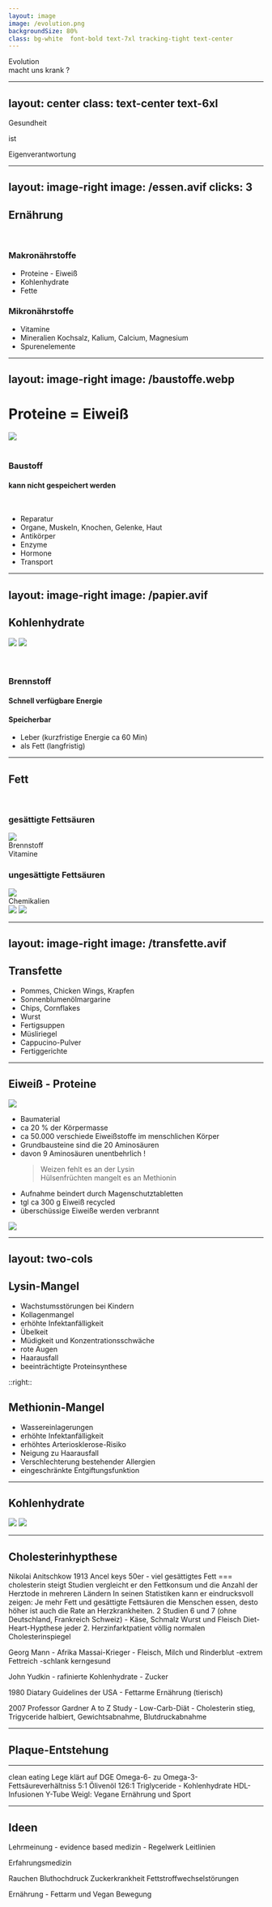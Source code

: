 ```yaml
---
layout: image
image: /evolution.png
backgroundSize: 80%
class: bg-white  font-bold text-7xl tracking-tight text-center
---
```


<div class="-mt-6 p-2 bg-white text-blue-6">Evolution</div>
<div class="mt-77 p-2 bg-white text-blue-6">macht uns krank ?</div>

---
layout: center
class: text-center text-6xl
---

Gesundheit

<div class="text-3xl m-8">ist</div>

Eigenverantwortung

---
layout: image-right
image: /essen.avif
clicks: 3
---

## Ernährung

<br>

<div v-click=1 class="relative mb-10 makronaehrstoff">
    <el-hand-right v-if="$clicks === 3" class="absolute top-8 left-60 motion-translate-x-loop-25 motion-blur-in-sm size-10 mt-7 ml-10 text-yellow-5" />

### Makronährstoffe

- Proteine - Eiweiß
- Kohlenhydrate
- Fette

</div>

<div v-click=2>

### Mikronährstoffe

- Vitamine
- Mineralien <span class="ml-6 text-sm">Kochsalz, Kalium, Calcium, Magnesium</span>
- Spurenelemente

</div>

<style>
.slidev-vclick-prior.makronaehrstoff {
  opacity: 1.0 !important;
}
</style>

---
layout: image-right
image: /baustoffe.webp
---

# Proteine = Eiweiß

<span class="*:size-12 *:mx-2">
  <twemoji-cut-of-meat />
  <emojione-v1-fish />
  <fluent-emoji-flat-glass-of-milk />
  <twemoji-cheese-wedge />
  <emojione-egg />
  <twemoji-beans />
  <img src="/walnut.png" class="inline-block align-top"/>
</span>

<br>
<br>

### Baustoff

#### kann nicht gespeichert werden

<br>
<v-clicks>

- Reparatur
- Organe, Muskeln, Knochen, Gelenke, Haut
- Antikörper
- Enzyme
- Hormone
- Transport

</v-clicks>

---
layout: image-right
image: /papier.avif
---

## Kohlenhydrate

<div class="*:size-12 *:m-2" >
  <emojione-baguette-bread />
  <emojione-croissant />
  <emojione-pancakes />
  <noto-cooked-rice />
  <emojione-spaghetti />
  <emojione-hamburger />
  <emojione-pizza />
  <twemoji-banana />
  <streamline-emojis-candy />
  <img src="/ketchup.png" class="inline-block align-top"/>
  <noto-beverage-box />
  <img src="/cola.png" class="inline-block align-top"/>
</div>

<br>
<br>

### Brennstoff

#### Schnell verfügbare Energie

#### Speicherbar

<v-clicks depth="2">

- Leber (kurzfristige Energie ca 60 Min)
- als Fett (langfristig)

</v-clicks>

---

<div class="grid grid-cols-2 gap-4">

<div>

## Fett

<br>

<v-click>

### gesättigte Fettsäuren

</v-click>

<div class="flex justify-between mb-20">

  <div v-click=1 class="flex space-x-2xl *:size-12">
    <img class="size-12" src="/butter2.png"/>
    <noto-v1-bacon/>
    <emojione-avocado/>
    <twemoji-coconut/>
  </div>
  <div>
    <span v-click class="mr-10">Brennstoff</span><br>
    <span v-click v-mark.underline.red="3">Vitamine</span>
  </div>
</div>

<v-click at=4>

### ungesättigte Fettsäuren

</v-click>

<div class="flex justify-between">
  <div v-click=4  class="flex space-x-2xl *:size-12">
    <img src="/olive-oil.png"/>
    <openmoji-olive/>
    <emojione-v1-sunflower/>
    <twemoji-fish/>
  </div>
  <div v-click=5 class="mr-10 pt-4">Chemikalien</div>
</div>

</div>

<div>
  <img src="/kohle.webp" class="h-60"/>
  <img src="/putzmittel.avif" class="h-54 mt-4"/>

</div>
</div>

---
layout: image-right
image: /transfette.avif
---

## Transfette <emojione-v1-black-skull-cross-bones class="ml-6"/>

<v-clicks>

- Pommes, Chicken Wings, Krapfen
- Sonnenblumenölmargarine
- Chips, Cornflakes
- Wurst
- Fertigsuppen
- Müsliriegel
- Cappucino-Pulver
- <span v-mark.underline.red="8">Fertiggerichte</span>

</v-clicks>

<!--
In Dänemark dürfen Lebensmittel bereits seit 15 Jahren nicht mehr als zwei Prozent Transfette enthalten. Seitdem ist die Zahl der Herzerkrankungen laut einer Studie deutlich zurückgegangen, um etwa 700 Todesfälle pro Jahr. In Deutschland gibt es derzeit keine gesetzlichen Regelungen für Transfette in Lebensmitteln.
-->

---

## Eiweiß - Proteine

<span class="*:size-12 *:mx-2">
  <twemoji-cut-of-meat />
  <emojione-v1-fish />
  <fluent-emoji-flat-glass-of-milk />
  <twemoji-cheese-wedge />
  <emojione-egg />
  <twemoji-beans />
  <img src="/walnut.png" class="inline-block align-top"/>
</span>

<v-clicks>

- Baumaterial
- ca 20 % der Körpermasse
- ca 50.000 verschiede Eiweißstoffe im menschlichen Körper
- Grundbausteine sind die 20 Aminosäuren
- davon 9 Aminosäuren <span v-mark.underline.red="5">unentbehrlich</span> !
  > Weizen fehlt es an der <span class="text-red-300 font-bold">Lysin</span><br>
  > Hülsenfrüchten mangelt es an <span class="text-red-300 font-bold">Methionin</span>
- Aufnahme beindert durch Magenschutztabletten
- tgl ca 300 g Eiweiß recycled
- überschüssige Eiweiße werden verbrannt

</v-clicks>

<img src="/darm_eiweiss.jpg" class="abs-br w-130 p-4"/>

---
layout: two-cols
---

## <emojione-baguette-bread mr-4/> Lysin-Mangel

- Wachstumsstörungen bei Kindern
- Kollagenmangel
- erhöhte Infektanfälligkeit
- Übelkeit
- Müdigkeit und Konzentrationsschwäche
- rote Augen
- Haarausfall
- beeinträchtigte Proteinsynthese

::right::

## <twemoji-beans mr-4/>Methionin-Mangel

- Wassereinlagerungen
- erhöhte Infektanfälligkeit
- erhöhtes Arteriosklerose-Risiko
- Neigung zu Haarausfall
- Verschlechterung bestehender Allergien
- eingeschränkte Entgiftungsfunktion

---

## Kohlenhydrate

<div class="*:size-12 *:m-2" >
  <emojione-baguette-bread />
  <emojione-croissant />
  <emojione-pancakes />
  <noto-cooked-rice />
  <emojione-spaghetti />
  <emojione-hamburger />
  <emojione-pizza />
  <twemoji-banana />
  <streamline-emojis-candy />
  <img src="/ketchup.png" class="inline-block align-top"/>
  <noto-beverage-box />
  <img src="/cola.png" class="inline-block align-top"/>
</div>

---

## Cholesterinhypthese

Nikolai Anitschkow 1913
Ancel keys 50er - viel gesättigtes Fett === cholesterin steigt
Studien vergleicht er den Fettkonsum und die Anzahl der Herztode in mehreren Ländern
In seinen Statistiken kann er eindrucksvoll zeigen: Je mehr Fett und gesättigte Fettsäuren die Menschen essen, desto höher ist auch die Rate an Herzkrankheiten.
2 Studien 6 und 7 (ohne Deutschland, Frankreich Schweiz) - Käse, Schmalz Wurst und Fleisch
Diet-Heart-Hypthese
jeder 2. Herzinfarktpatient völlig normalen Cholesterinspiegel

Georg Mann - Afrika Massai-Krieger - Fleisch, Milch und Rinderblut -extrem Fettreich -schlank kerngesund

John Yudkin - rafinierte Kohlenhydrate - Zucker

1980 Diatary Guidelines der USA - Fettarme Ernährung (tierisch)

2007 Professor Gardner A to Z Study - Low-Carb-Diät - Cholesterin stieg, Trigyceride halbiert, Gewichtsabnahme, Blutdruckabnahme

---

## Plaque-Entstehung

<Arrow x1="10" y1="20" x2="100" y2="200" />

<AutoFitText :max="200" :min="100" modelValue="Some text"/>

---

clean eating
Lege klärt auf
DGE Omega-6- zu Omega-3-Fettsäureverhältniss 5:1
Ölivenöl 126:1
Triglyceride - Kohlenhydrate
HDL-Infusionen
Y-Tube Weigl: Vegane Ernährung und Sport

---

## Ideen

Lehrmeinung - evidence based medizin - Regelwerk
Leitlinien

Erfahrungsmedizin

Rauchen
Bluthochdruck
Zuckerkrankheit
Fettstroffwechselstörungen

Ernährung - Fettarm und Vegan
Bewegung
